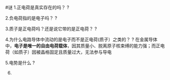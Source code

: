 #谜
1.正电荷是真实存在的吗？
?


2.负电荷指的是电子吗？
?

3.质子是正电荷吗？还是说它带的是正电荷？
?

4.为什么电路导体中流动的是电子而不是正电荷(质子）之类的？
?
在金属导体中，**电子是唯一的自由电荷载体**，因其质量小、脱离原子核束缚的能力强；而正电荷（如质子）因被晶格固定且质量过大，无法参与导电

5.电势是什么
?

6.
